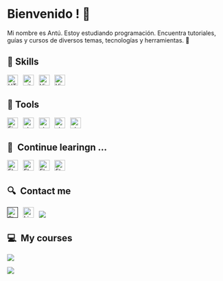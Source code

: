 # Bienvenido ! 🥖

Mi nombre es Antú. Estoy estudiando programación. Encuentra tutoriales, guías y cursos de diversos temas, tecnologías y herramientas. 🥐

## 📖 Skills

<a name="learning-now"></a>

[<img src=" 	https://img.shields.io/badge/HTML5-E34F26?style=for-the-badge&logo=html5&logoColor=white" alt="HTML5 logo" title="HTML5" height="25" />][tech_tools_anchor]
&nbsp;
[<img src="https://img.shields.io/badge/Python-3776AB?style=for-the-badge&logo=python&logoColor=white" alt="git logo" title="git" height="25" />][tech_tools_anchor]
&nbsp;
[<img src="https://img.shields.io/badge/Markdown-000000?style=for-the-badge&logo=markdown&logoColor=white" alt="Visual Studio Code logo" title="Visual Studio Code" height="25" />][tech_tools_anchor]
&nbsp;
[<img src="https://img.shields.io/badge/CSS3-1572B6?style=for-the-badge&logo=css3&logoColor=white" alt="Visual Studio Code logo" title="Visual Studio Code" height="25" />][tech_tools_anchor]
&nbsp;

<a name="learning-next"></a>

## 💾 Tools

[<img src="https://img.shields.io/badge/Arduino_IDE-00979D?style=for-the-badge&logo=arduino&logoColor=white" alt="Firebase logo" title="Firebase" height="25" />][learning_now_anchor]
&nbsp;
[<img src="https://img.shields.io/badge/PyCharm-000000.svg?&style=for-the-badge&logo=PyCharm&logoColor=white" alt="styled-components logo" title="styled-components" height="25" />][learning_now_anchor]
&nbsp;
[<img src="https://img.shields.io/badge/Visual_Studio_Code-0078D4?style=for-the-badge&logo=visual%20studio%20code&logoColor=white" alt="styled-components logo" title="styled-components" height="25" />][learning_now_anchor]
&nbsp;
[<img src="https://img.shields.io/badge/powershell-5391FE?style=for-the-badge&logo=powershell&logoColor=white" alt="styled-components logo" title="styled-components" height="25" />][learning_now_anchor]
&nbsp;
[<img src="https://img.shields.io/badge/GIT-E44C30?style=for-the-badge&logo=git&logoColor=white" alt="styled-components logo" title="styled-components" height="25" />][learning_now_anchor]
&nbsp;

## 👾  Continue learingn ...

[<img src="https://img.shields.io/badge/JavaScript-F7DF1E?style=for-the-badge&logo=javascript&logoColor=black" alt="Flutter logo" title="Flutter" height="25" />][learning_next_anchor]
&nbsp;
[<img src="https://img.shields.io/badge/Django-092E20?style=for-the-badge&logo=django&logoColor=white" alt="Flutter logo" title="Flutter" height="25" />][learning_next_anchor]
&nbsp;
[<img src="https://img.shields.io/badge/MySQL-00000F?style=for-the-badge&logo=mysql&logoColor=white" alt="Flutter logo" title="Flutter" height="25" />][learning_next_anchor]
&nbsp;
[<img src="https://img.shields.io/badge/Arduino_IDE-00979D?style=for-the-badge&logo=arduino&logoColor=white" alt="Flutter logo" title="Flutter" height="25" />][learning_next_anchor]
&nbsp;

## 🔍  Contact me

[<img src="https://img.shields.io/badge/Instagram-E4405F?style=for-the-badge&logo=instagram&logoColor=white" alt="Stack Overflow logo" title="Stack Overflow" height="25" />]()
&nbsp;
[<img src="https://img.shields.io/badge/Udemy-EC5252?style=for-the-badge&logo=Udemy&logoColor=white" alt="LinkedIn logo" title="LinkedIn" height="25" />](https://www.udemy.com/user/antu-30/)
&nbsp;
[<img src="https://img.shields.io/badge/YouTube-FF0000?style=for-the-badge&logo=youtube&logoColor=white" />](https://www.youtube.com/channel/UCBYbGS810wBAI7QOtw0yk_A)
&nbsp;

## 💻  My courses

[<img src="https://img.shields.io/badge/Python-3776AB?style=for-the-badge&logo=python&logoColor=white" />](https://stackoverflow.com/users/10927329/valentin-briand)

[<img src="https://img.shields.io/badge/HTML5-E34F26?style=for-the-badge&logo=html5&logoColor=white" />](https://www.linkedin.com/in/valentinbriand42)

[tech_tools_anchor]: #bonjour--
[learning_now_anchor]: #learning-now
[learning_next_anchor]: #learning-next
